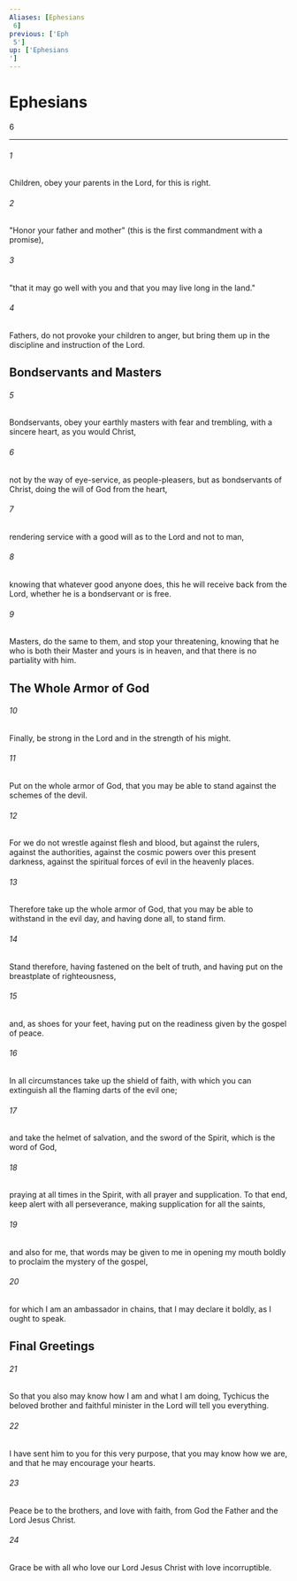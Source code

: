 ```yaml
---
Aliases: [Ephesians 6]
previous: ['Eph 5']
up: ['Ephesians']
---
```

# Ephesians 6

***
 

###### 1 
Children, obey your parents in the Lord, for this is right.  

###### 2 
"Honor your father and mother" (this is the first commandment with a promise),  

###### 3 
"that it may go well with you and that you may live long in the land."  

###### 4 
Fathers, do not provoke your children to anger, but bring them up in the discipline and instruction of the Lord.  ## Bondservants and Masters  

###### 5 
Bondservants, obey your earthly masters with fear and trembling, with a sincere heart, as you would Christ,  

###### 6 
not by the way of eye-service, as people-pleasers, but as bondservants of Christ, doing the will of God from the heart,  

###### 7 
rendering service with a good will as to the Lord and not to man,  

###### 8 
knowing that whatever good anyone does, this he will receive back from the Lord, whether he is a bondservant or is free.  

###### 9 
Masters, do the same to them, and stop your threatening, knowing that he who is both their Master and yours is in heaven, and that there is no partiality with him.  ## The Whole Armor of God  

###### 10 
Finally, be strong in the Lord and in the strength of his might.  

###### 11 
Put on the whole armor of God, that you may be able to stand against the schemes of the devil.  

###### 12 
For we do not wrestle against flesh and blood, but against the rulers, against the authorities, against the cosmic powers over this present darkness, against the spiritual forces of evil in the heavenly places.  

###### 13 
Therefore take up the whole armor of God, that you may be able to withstand in the evil day, and having done all, to stand firm.  

###### 14 
Stand therefore, having fastened on the belt of truth, and having put on the breastplate of righteousness,  

###### 15 
and, as shoes for your feet, having put on the readiness given by the gospel of peace.  

###### 16 
In all circumstances take up the shield of faith, with which you can extinguish all the flaming darts of the evil one;  

###### 17 
and take the helmet of salvation, and the sword of the Spirit, which is the word of God,  

###### 18 
praying at all times in the Spirit, with all prayer and supplication. To that end, keep alert with all perseverance, making supplication for all the saints,  

###### 19 
and also for me, that words may be given to me in opening my mouth boldly to proclaim the mystery of the gospel,  

###### 20 
for which I am an ambassador in chains, that I may declare it boldly, as I ought to speak.  ## Final Greetings  

###### 21 
So that you also may know how I am and what I am doing, Tychicus the beloved brother and faithful minister in the Lord will tell you everything.  

###### 22 
I have sent him to you for this very purpose, that you may know how we are, and that he may encourage your hearts.  

###### 23 
Peace be to the brothers, and love with faith, from God the Father and the Lord Jesus Christ.  

###### 24 
Grace be with all who love our Lord Jesus Christ with love incorruptible.
